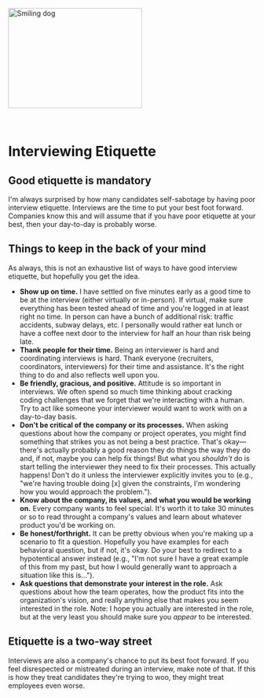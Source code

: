 <img style="margin: 0 auto; max-width:17rem; margin-bottom: 2rem" width="272" height="204" alt="Smiling dog" src="/dog.png" />

# Interviewing Etiquette

<star />

## Good etiquette is mandatory

I'm always surprised by how many candidates self-sabotage by having poor interview etiquette. Interviews are the time to put your best foot forward. Companies know this and will assume that if you have poor etiquette at your best, then your day-to-day is probably worse.

## Things to keep in the back of your mind

As always, this is not an exhaustive list of ways to have good interview etiquette, but hopefully you get the idea.

- **Show up on time.** I have settled on five minutes early as a good time to be at the interview (either virtually or in-person). If virtual, make sure everything has been tested ahead of time and you're logged in at least right no time. In person can have a bunch of additional risk: traffic accidents, subway delays, etc. I personally would rather eat lunch or have a coffee next door to the interview for half an hour than risk being late.
- **Thank people for their time.** Being an interviewer is hard and coordinating interviews is hard. Thank everyone (recruiters, coordinators, interviewers) for their time and assistance. It's the right thing to do and also reflects well upon you.
- **Be friendly, gracious, and positive.** Attitude is so important in interviews. We often spend so much time thinking about cracking coding challenges that we forget that we're interacting with a human. Try to act like someone your interviewer would want to work with on a day-to-day basis.
- **Don't be critical of the company or its processes.** When asking questions about how the company or project operates, you might find something that strikes you as not being a best practice. That's okay&mdash;there's actually probably a good reason they do things the way they do and, if not, maybe you can help fix things! But what you _shouldn't_ do is start telling the interviewer they need to fix their processes. This actually happens! Don't do it unless the interviewer explicitly invites you to (e.g., "we're having trouble doing [x] given the constraints, I'm wondering how you would approach the problem.").
- **Know about the company, its values, and what you would be working on.** Every company wants to feel special. It's worth it to take 30 minutes or so to read throught a company's values and learn about whatever product you'd be working on.
- **Be honest/forthright.** It can be pretty obvious when you're making up a scenario to fit a question. Hopefully you have examples for each behavioral question, but if not, it's okay. Do your best to redirect to a hypotentical answer instead (e.g., "I'm not sure I have a great example of this from my past, but how I would generally want to approach a situation like this is...").
- **Ask questions that demonstrate your interest in the role.** Ask questions about how the team operates, how the product fits into the organization's vision, and really anything else that makes you seem interested in the role. Note: I hope you actually are interested in the role, but at the very least you should make sure you _appear_ to be interested.

## Etiquette is a two-way street

Interviews are also a company's chance to put its best foot forward. If you feel disrespected or mistreated during an interview, make note of that. If this is how they treat candidates they're trying to woo, they might treat employees even worse.

<newsletter />
